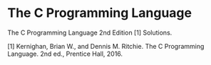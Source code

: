 # The C Programming Language  
The C Programming Language 2nd Edition [1] Solutions.  

[1] Kernighan, Brian W., and Dennis M. Ritchie. The C Programming Language. 2nd ed., Prentice Hall, 2016. 
